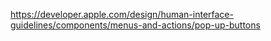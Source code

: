 https://developer.apple.com/design/human-interface-guidelines/components/menus-and-actions/pop-up-buttons